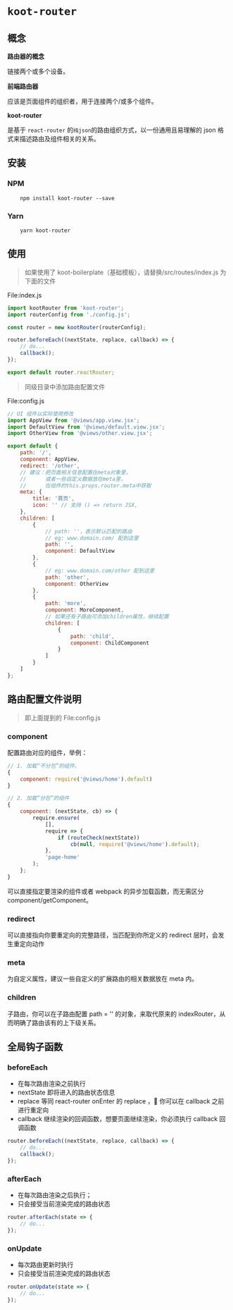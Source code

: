 # `koot-router`

## 概念

**路由器的概念**

链接两个或多个设备。

**前端路由器**

应该是页面组件的组织者，用于连接两个/或多个组件。

**koot-router**

是基于 `react-router` 的`纯json`的路由组织方式，以一份通用且易理解的 json 格式来描述路由及组件相关的关系。

## 安装

### NPM

```shell
    npm install koot-router --save
```

### Yarn

```shell
    yarn koot-router
```

## 使用

> 如果使用了 koot-boilerplate（基础模板），请替换/src/routes/index.js 为下面的文件

File:index.js

```js
import kootRouter from 'koot-router';
import routerConfig from './config.js';

const router = new kootRouter(routerConfig);

router.beforeEach((nextState, replace, callback) => {
    // do...
    callback();
});

export default router.reactRouter;
```

> 同级目录中添加路由配置文件

File:config.js

```js
// UI 组件以实际使用修改
import AppView from '@views/app.view.jsx';
import DefaultView from '@views/default.view.jsx';
import OtherView from '@views/other.view.jsx';

export default {
    path: '/',
    component: AppView,
    redirect: '/other',
    // 建议：把页面相关信息配置在meta对象里，
    //      或者一些自定义数据放在meta里，
    //      在组件的this.props.router.meta中获取
    meta: {
        title: '首页',
        icon: '' // 支持 () => return JSX,
    },
    children: [
        {
            // path: ''，表示默认匹配的路由
            // eg: www.domain.com/ 配到这里
            path: '',
            component: DefaultView
        },
        {
            // eg: www.domain.com/other 配到这里
            path: 'other',
            component: OtherView
        },
        {
            path: 'more',
            component: MoreComponent,
            // 如果还有子路由可添加children属性，继续配置
            children: [
                {
                    path: 'child',
                    component: ChildComponent
                }
            ]
        }
    ]
};
```

## 路由配置文件说明

> 即上面提到的 File:config.js

### component

配置路由对应的组件，举例：

```js
// 1. 加载“不分包”的组件。
{
    component: require('@views/home').default)
}
```

```js
// 2. 加载“分包”的组件
{
    component: (nextState, cb) => {
        require.ensure(
            [],
            require => {
                if (routeCheck(nextState))
                    cb(null, require('@views/home').default);
            },
            'page-home'
        );
    };
}
```

可以直接指定要渲染的组件或者 webpack 的异步加载函数，而无需区分 component/getComponent。

### redirect

可以直接指向你要重定向的完整路径，当匹配到你所定义的 redirect 层时，会发生重定向动作

### meta

为自定义属性，建议一些自定义的扩展路由的相关数据放在 meta 内。

### children

子路由，你可以在子路由配置 path = '' 的对象，来取代原来的 indexRouter，从而明确了路由该有的上下级关系。

## 全局钩子函数

### beforeEach

-   在每次路由渲染之前执行
-   nextState 即将进入的路由状态信息
-   replace 等同 react-router onEnter 的 replace ， 你可以在 callback 之前进行重定向
-   callback 继续渲染的回调函数，想要页面继续渲染，你必须执行 callback 回调函数

```js
router.beforeEach((nextState, replace, callback) => {
    // do...
    callback();
});
```

### afterEach

-   在每次路由渲染之后执行；
-   只会接受当前渲染完成的路由状态

```js
router.afterEach(state => {
    // do...
});
```

### onUpdate

-   每次路由更新时执行
-   只会接受当前渲染完成的路由状态

```js
router.onUpdate(state => {
    // do...
});
```
